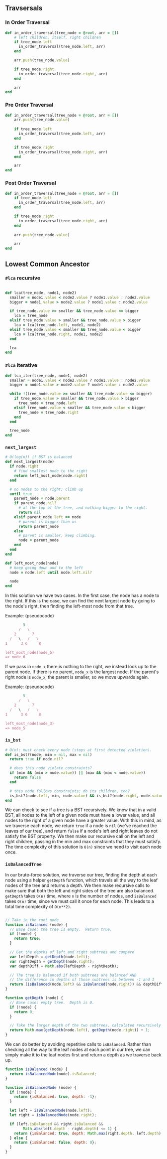 ## Travsersals

### In Order Traversal

```ruby
def in_order_traversal(tree_node = @root, arr = [])
    # left children, itself, right children
    if tree_node.left
      in_order_traversal(tree_node.left, arr)
    end

    arr.push(tree_node.value)

    if tree_node.right
      in_order_traversal(tree_node.right, arr)
    end

    arr
end
```

### Pre Order Traversal

```ruby
def in_order_traversal(tree_node = @root, arr = [])
    arr.push(tree_node.value)
    
    if tree_node.left
      in_order_traversal(tree_node.left, arr)
    end

    if tree_node.right
      in_order_traversal(tree_node.right, arr)
    end

    arr
end
```

### Post Order Traversal

```ruby
def in_order_traversal(tree_node = @root, arr = [])
    if tree_node.left
      in_order_traversal(tree_node.left, arr)
    end

    if tree_node.right
      in_order_traversal(tree_node.right, arr)
    end
    
    arr.push(tree_node.value)

    arr
end
```

## Lowest Common Ancestor

### `#lca` recursive

```ruby

def lca(tree_node, node1, node2)
  smaller = node1.value < node2.value ? node1.value : node2.value
  bigger = node1.value > node2.value ? node1.value : node2.value

  if tree_node.value >= smaller && tree_node.value <= bigger
    lca = tree_node
  elsif tree_node.value > smaller && tree_node.value > bigger
    lca = lca(tree_node.left, node1, node2)
  elsif tree_node.value < smaller && tree_node.value < bigger
    lca = lca(tree_node.right, node1, node2)
  end

  lca
end
```

### `#lca` iterative

```ruby
def lca_iter(tree_node, node1, node2)
  smaller = node1.value < node2.value ? node1.value : node2.value
  bigger = node1.value > node2.value ? node1.value : node2.value

  while !(tree_node.value >= smaller && tree_node.value <= bigger)
    if tree_node.value > smaller && tree_node.value > bigger 
      tree_node = tree_node.left 
    elsif tree_node.value < smaller && tree_node.value < bigger
      tree_node = tree_node.right 
    end 
  end

  tree_node
end
```

### `next_largest`

```ruby
# O(log(n)) if BST is balanced
def next_largest(node)
  if node.right
    # find smallest node to the right
    return left_most_node(node.right)
  end

  # no nodes to the right; climb up
  until true
    parent_node = node.parent
    if parent_node.nil?
      # at the top of the tree, and nothing bigger to the right.
      return nil
    elsif parent_node.left == node
      # parent is bigger than us
      return parent_node
    else
      # parent is smaller, keep climbing.
      node = parent_node
    end
  end
end

def left_most_node(node)
  # keep going down and to the left
  node = node.left until node.left.nil?

  node
end
```

In this solution we have two cases. In the first case, the node has a node to the right. If this is the case, we can find the next largest node by going to the node's right, then finding the left-most node from that tree.

Example: (pseudocode)

```ruby
        5
      /   \
    2       7
  /   \   /   \
1      3 6     8

left_most_node(node_5)
=> node_6
```

If we pass in `node_x` there is nothing to the right, we instead look up to the parent node. If there is no parent, `node_x` is the largest node. If the parent's right node is `node_x`, the parent is smaller, so we move upwards again.

Example: (pseudocode)

```ruby
        5
      /   \
    2       7
  /   \   /   \
1      3 6     8

left_most_node(node_3)
=> node_5
```

### `is_bst`

```ruby
# O(n): must check every node (stops at first detected violation).
def is_bst?(node, min = nil, max = nil)
  return true if node.nil?

  # does this node violate constraints?
  if (min && (min > node.value)) || (max && (max < node.value))
    return false
  end

  # this node follows constraints; do its children, too?
  is_bst?(node.left, min, node.value) && is_bst?(node.right, node.value, max)
end
```

We can check to see if a tree is a BST recursively. We know that in a valid BST, all nodes to the left of a given node must have a lower value, and all nodes to the right of a given node have a greater value. With this in mind, as we traverse each node, we return `true` if a node is `nil` (we've reached the leaves of our tree), and return `false` if a node's left and right leaves do not satisfy the BST property. We then make our recursive call on the left and right children, passing in the min and max constraints that they must satisfy. The time complexity of this solution is `O(n)` since we need to visit each node once.


### `isBalancedTree`

In our brute-force solution, we traverse our tree, finding the depth at each node using a helper `getDepth` function, which travels all the way to the leaf nodes of the tree and returns a depth. We then make recursive calls to make sure that both the left and right sides of the tree are also balanced. `getDepth` takes `O(n)` time, where `n` is the number of nodes, and `isBalanced` takes `O(n)` time, since we must call it once for each node. This leads to a total time complexity of `O(n**2)`.

```js

// Take in the root node
function isBalanced (node) {
  // Base case: the tree is empty.  Return true.
  if (!node) {
    return true;
  }

  // Get the depths of left and right subtrees and compare
  var leftDepth = getDepth(node.left);
  var rightDepth = getDepth(node.right);
  var depthDiff = Math.abs(leftDepth - rightDepth);

  // The tree is balanced if both subtrees are balanced AND
  // the difference in depths of those subtrees is between -1 and 1
  return (isBalanced(node.left) && isBalanced(node.right)) && depthDiff < 2;
}

function getDepth (node) {
  // Base case: empty tree.  Depth is 0.
  if (!node) {
    return 0;
  }

  // Take the larger depth of the two subtrees, calculated recursively
  return Math.max(getDepth(node.left), getDepth(node.right)) + 1;
}
```

We can do better by avoiding repetitive calls to `isBalanced`. Rather than checking all the way to the leaf nodes at each point in our tree, we can simply make it to the leaf nodes first and return a depth as we traverse back up.

```javascript
function isBalanced (node) {
  return isBalancedNode(node).isBalanced;
}

function isBalancedNode (node) {
  if (!node) {
    return {isBalanced: true, depth: -1};
  }

  let left = isBalancedNode(node.left);
  let right = isBalancedNode(node.right);

  if (left.isBalanced && right.isBalanced &&
        Math.abs(left.depth - right.depth) <= 1) {
    return {isBalanced: true, depth: Math.max(right.depth, left.depth) + 1};
  } else {
    return {isBalanced: false, depth: 0};
  }
}
```
